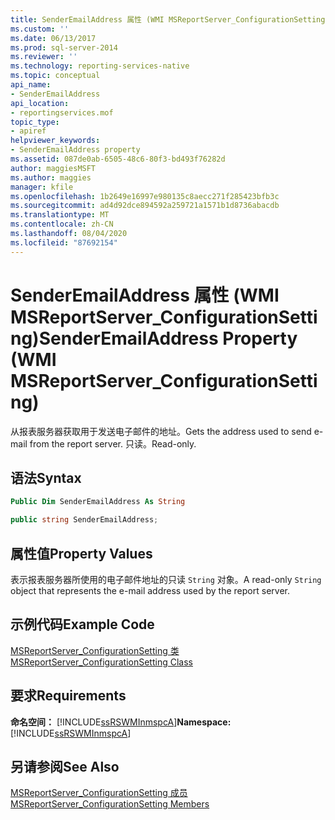 ```yaml
---
title: SenderEmailAddress 属性 (WMI MSReportServer_ConfigurationSetting) | Microsoft Docs
ms.custom: ''
ms.date: 06/13/2017
ms.prod: sql-server-2014
ms.reviewer: ''
ms.technology: reporting-services-native
ms.topic: conceptual
api_name:
- SenderEmailAddress
api_location:
- reportingservices.mof
topic_type:
- apiref
helpviewer_keywords:
- SenderEmailAddress property
ms.assetid: 087de0ab-6505-48c6-80f3-bd493f76282d
author: maggiesMSFT
ms.author: maggies
manager: kfile
ms.openlocfilehash: 1b2649e16997e980135c8aecc271f285423bfb3c
ms.sourcegitcommit: ad4d92dce894592a259721a1571b1d8736abacdb
ms.translationtype: MT
ms.contentlocale: zh-CN
ms.lasthandoff: 08/04/2020
ms.locfileid: "87692154"
---
```

# <a name="senderemailaddress-property-wmi-msreportserver_configurationsetting"></a><span data-ttu-id="7cbca-102">SenderEmailAddress 属性 (WMI MSReportServer_ConfigurationSetting)</span><span class="sxs-lookup"><span data-stu-id="7cbca-102">SenderEmailAddress Property (WMI MSReportServer_ConfigurationSetting)</span></span>
  <span data-ttu-id="7cbca-103">从报表服务器获取用于发送电子邮件的地址。</span><span class="sxs-lookup"><span data-stu-id="7cbca-103">Gets the address used to send e-mail from the report server.</span></span> <span data-ttu-id="7cbca-104">只读。</span><span class="sxs-lookup"><span data-stu-id="7cbca-104">Read-only.</span></span>  
  
## <a name="syntax"></a><span data-ttu-id="7cbca-105">语法</span><span class="sxs-lookup"><span data-stu-id="7cbca-105">Syntax</span></span>  
  
```vb  
Public Dim SenderEmailAddress As String  
```  
  
```csharp  
public string SenderEmailAddress;  
```  
  
## <a name="property-values"></a><span data-ttu-id="7cbca-106">属性值</span><span class="sxs-lookup"><span data-stu-id="7cbca-106">Property Values</span></span>  
 <span data-ttu-id="7cbca-107">表示报表服务器所使用的电子邮件地址的只读 `String` 对象。</span><span class="sxs-lookup"><span data-stu-id="7cbca-107">A read-only `String` object that represents the e-mail address used by the report server.</span></span>  
  
## <a name="example-code"></a><span data-ttu-id="7cbca-108">示例代码</span><span class="sxs-lookup"><span data-stu-id="7cbca-108">Example Code</span></span>  
 [<span data-ttu-id="7cbca-109">MSReportServer_ConfigurationSetting 类</span><span class="sxs-lookup"><span data-stu-id="7cbca-109">MSReportServer_ConfigurationSetting Class</span></span>](msreportserver-configurationsetting-class.md)  
  
## <a name="requirements"></a><span data-ttu-id="7cbca-110">要求</span><span class="sxs-lookup"><span data-stu-id="7cbca-110">Requirements</span></span>  
 <span data-ttu-id="7cbca-111">**命名空间：** [!INCLUDE[ssRSWMInmspcA](../../includes/ssrswminmspca-md.md)]</span><span class="sxs-lookup"><span data-stu-id="7cbca-111">**Namespace:** [!INCLUDE[ssRSWMInmspcA](../../includes/ssrswminmspca-md.md)]</span></span>  
  
## <a name="see-also"></a><span data-ttu-id="7cbca-112">另请参阅</span><span class="sxs-lookup"><span data-stu-id="7cbca-112">See Also</span></span>  
 [<span data-ttu-id="7cbca-113">MSReportServer_ConfigurationSetting 成员</span><span class="sxs-lookup"><span data-stu-id="7cbca-113">MSReportServer_ConfigurationSetting Members</span></span>](msreportserver-configurationsetting-members.md)  
  
  
